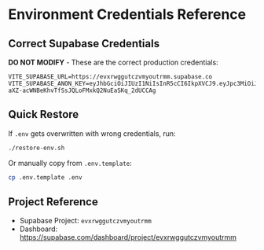 # Environment Credentials Reference

## Correct Supabase Credentials

**DO NOT MODIFY** - These are the correct production credentials:

```
VITE_SUPABASE_URL=https://evxrwggutczvmyoutrmm.supabase.co
VITE_SUPABASE_ANON_KEY=eyJhbGciOiJIUzI1NiIsInR5cCI6IkpXVCJ9.eyJpc3MiOiJzdXBhYmFzZSIsInJlZiI6ImV2eHJ3Z2d1dGN6dm15b3V0cm1tIiwicm9sZSI6ImFub24iLCJpYXQiOjE3NjAyMzQwMDEsImV4cCI6MjA3NTgxMDAwMX0.-aXZ-acWNBeKhvTfSsJQLoFMxkQ2NuEaSKq_2dUCCAg
```

## Quick Restore

If `.env` gets overwritten with wrong credentials, run:

```bash
./restore-env.sh
```

Or manually copy from `.env.template`:

```bash
cp .env.template .env
```

## Project Reference

- Supabase Project: `evxrwggutczvmyoutrmm`
- Dashboard: https://supabase.com/dashboard/project/evxrwggutczvmyoutrmm
